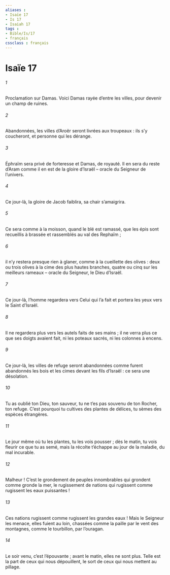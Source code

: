 ```yaml
---
aliases : 
- Isaïe 17
- Is 17
- Isaiah 17
tags : 
- Bible/Is/17
- français
cssclass : français
---
```


# Isaïe 17

###### 1
Proclamation sur Damas.
Voici Damas rayée d’entre les villes,
pour devenir un champ de ruines.
###### 2
Abandonnées, les villes d’Aroër
seront livrées aux troupeaux :
ils s’y coucheront, et personne qui les dérange.
###### 3
Éphraïm sera privé de forteresse
et Damas, de royauté.
Il en sera du reste d’Aram
comme il en est de la gloire d’Israël
– oracle du Seigneur de l’univers.
###### 4
Ce jour-là, la gloire de Jacob faiblira,
sa chair s’amaigrira.
###### 5
Ce sera comme à la moisson,
quand le blé est ramassé,
que les épis sont recueillis à brassée
et rassemblés au val des Rephaïm ;
###### 6
il n’y restera presque rien à glaner,
comme à la cueillette des olives :
deux ou trois olives à la cime des plus hautes branches,
quatre ou cinq sur les meilleurs rameaux
– oracle du Seigneur, le Dieu d’Israël.
###### 7
Ce jour-là, l’homme regardera vers Celui qui l’a fait
et portera les yeux vers le Saint d’Israël.
###### 8
Il ne regardera plus vers les autels faits de ses mains ;
il ne verra plus ce que ses doigts avaient fait,
ni les poteaux sacrés, ni les colonnes à encens.
###### 9
Ce jour-là, les villes de refuge seront abandonnées
comme furent abandonnés les bois et les cimes
devant les fils d’Israël :
ce sera une désolation.
###### 10
Tu as oublié ton Dieu, ton sauveur,
tu ne t’es pas souvenu de ton Rocher, ton refuge.
C’est pourquoi tu cultives des plantes de délices,
tu sèmes des espèces étrangères.
###### 11
Le jour même où tu les plantes, tu les vois pousser ;
dès le matin, tu vois fleurir ce que tu as semé,
mais la récolte t’échappe au jour de la maladie,
du mal incurable.
###### 12
Malheur ! C’est le grondement de peuples innombrables
qui grondent comme gronde la mer,
le rugissement de nations
qui rugissent comme rugissent les eaux puissantes !
###### 13
Ces nations rugissent
comme rugissent les grandes eaux !
Mais le Seigneur les menace, elles fuient au loin,
chassées comme la paille par le vent des montagnes,
comme le tourbillon, par l’ouragan.
###### 14
Le soir venu, c’est l’épouvante ;
avant le matin, elles ne sont plus.
Telle est la part de ceux qui nous dépouillent,
le sort de ceux qui nous mettent au pillage.
